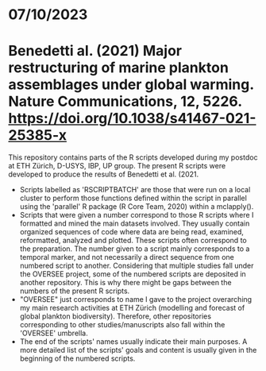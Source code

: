 # 07/10/2023

# Benedetti al. (2021) Major restructuring of marine plankton assemblages under global warming. Nature Communications, 12, 5226. https://doi.org/10.1038/s41467-021-25385-x
This repository contains parts of the R scripts developed during my postdoc at ETH Zürich, D-USYS, IBP, UP group.
The present R scripts were developed to produce the results of Benedetti et al. (2021.

- Scripts labelled as 'RSCRIPTBATCH' are those that were run on a local cluster to perform those functions defined within the script in parallel using the 'parallel' R package (R Core Team, 2020) within a mclapply().
- Scripts that were given a number correspond to those R scripts where I formatted and mined the main datasets involved. They usually contain organized sequences of code where data are being read, examined, reformatted, analyzed and plotted. These scripts often correspond to the preparation. The number given to a script mainly corresponds to a temporal marker, and not necessarily a direct sequence from one numbered script to another. Considering that multiple studies fall under the OVERSEE project, some of the numbered scripts are deposited in another repository. This is why there might be gaps between the numbers of the present R scripts.
- "OVERSEE" just corresponds to name I gave to the project overarching my main research activities at ETH Zürich (modelling and forecast of global plankton biodiversity). Therefore, other repositories corresponding to other studies/manuscripts also fall within the 'OVERSEE' umbrella.
- The end of the scripts' names usually indicate their main purposes. A more detailed list of the scripts' goals and content is usually given in the beginning of the numbered scripts.
